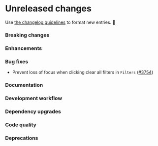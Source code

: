 # Unreleased changes

Use [the changelog guidelines](https://git.io/polaris-changelog-guidelines) to format new entries. 💜

### Breaking changes

### Enhancements

### Bug fixes

- Prevent loss of focus when clicking clear all filters in `Filters` ([#3754](https://github.com/Shopify/polaris-react/pull/3754))

### Documentation

### Development workflow

### Dependency upgrades

### Code quality

### Deprecations
